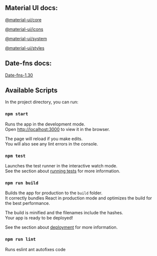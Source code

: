 
## Material UI docs:

[@material-ui/core](https://material-ui.com/getting-started/usage/)

[@material-ui/icons](https://material-ui.com/components/icons/)

[@material-ui/system](https://material-ui.com/system/basics/)

[@material-ui/styles](https://material-ui.com/styles/basics/)

## Date-fns docs:

[Date-fns-1.30](https://date-fns.org/v1.30.1/docs/Getting-Started)

## Available Scripts

In the project directory, you can run:

### `npm start`

Runs the app in the development mode.<br>
Open [http://localhost:3000](http://localhost:3000) to view it in the browser.

The page will reload if you make edits.<br>
You will also see any lint errors in the console.

### `npm test`

Launches the test runner in the interactive watch mode.<br>
See the section about [running tests](https://facebook.github.io/create-react-app/docs/running-tests) for more information.

### `npm run build`

Builds the app for production to the `build` folder.<br>
It correctly bundles React in production mode and optimizes the build for the best performance.

The build is minified and the filenames include the hashes.<br>
Your app is ready to be deployed!

See the section about [deployment](https://facebook.github.io/create-react-app/docs/deployment) for more information.

### `npm run lint`

Runs eslint ant autofixes code

